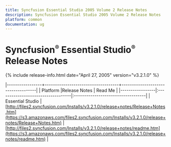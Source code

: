 ```yaml
---
title: Syncfusion Essential Studio 2005 Volume 2 Release Notes  
description: Syncfusion Essential Studio 2005 Volume 2 Release Notes  
platform: common
documentation: ug
---
```


# Syncfusion<sup style="font-size:70%">&reg;</sup>   Essential Studio<sup style="font-size:70%">&reg;</sup> Release Notes  

{% include release-info.html date="April 27, 2005"  version="v3.2.1.0" %} 

|-----------------+------------------------------------+------------------------------------|
|   Platform      |Release Notes                       | Read Me                            |
|-----------------|:-----------------------------------|:-----------------------------------|
| Essential Studio  | [http://files2.syncfusion.com/Installs/v3.2.1.0/release+notes/Release+Notes.htm](https://s3.amazonaws.com/files2.syncfusion.com/Installs/v3.2.1.0/release+notes/Release+Notes.htm) | [http://files2.syncfusion.com/Installs/v3.2.1.0/release+notes/readme.htm](https://s3.amazonaws.com/files2.syncfusion.com/Installs/v3.2.1.0/release+notes/readme.htm) |



